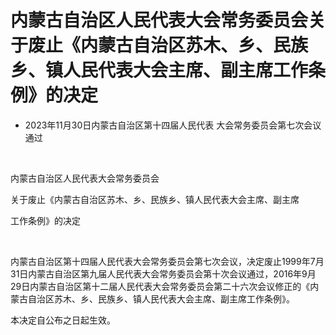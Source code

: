 # 内蒙古自治区人民代表大会常务委员会关于废止《内蒙古自治区苏木、乡、民族乡、镇人民代表大会主席、副主席工作条例》的决定

- 2023年11月30日内蒙古自治区第十四届人民代表
  大会常务委员会第七次会议通过

<!-- INFO END -->

​

内蒙古自治区人民代表大会常务委员会

关于废止《内蒙古自治区苏木、乡、民族乡、镇人民代表大会主席、副主席

工作条例》的决定

​

内蒙古自治区第十四届人民代表大会常务委员会第七次会议，决定废止1999年7月31日内蒙古自治区第九届人民代表大会常务委员会第十次会议通过，2016年9月29日内蒙古自治区第十二届人民代表大会常务委员会第二十六次会议修正的《内蒙古自治区苏木、乡、民族乡、镇人民代表大会主席、副主席工作条例》。

本决定自公布之日起生效。
